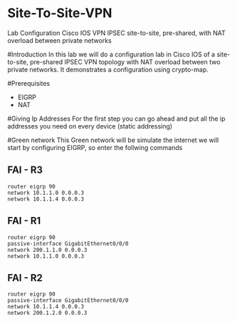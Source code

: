 # Site-To-Site-VPN
Lab Configuration Cisco IOS VPN IPSEC site-to-site, pre-shared, with NAT overload between private networks

#Introduction
In this lab we will do a configuration lab in Cisco IOS of a site-to-site, pre-shared IPSEC VPN topology with NAT overload between two private networks. It demonstrates a configuration using crypto-map.

#Prerequisites 
- EIGRP
- NAT

#Giving Ip Addresses
For the first step you can go ahead and put all the ip addresses you need on every device (static addressing)

#Green network 
This Green network will be simulate the internet we will start by configuring EIGRP, so enter the follwing commands 
## FAI - R3 
```
router eigrp 90
network 10.1.1.0 0.0.0.3
network 10.1.1.4 0.0.0.3
```

## FAI - R1
```
router eigrp 90
passive-interface GigabitEthernet0/0/0
network 200.1.1.0 0.0.0.3
network 10.1.1.0 0.0.0.3
```

## FAI - R2
```
router eigrp 90
passive-interface GigabitEthernet0/0/0
network 10.1.1.4 0.0.0.3
network 200.1.2.0 0.0.0.3
```

